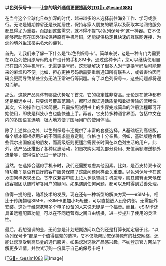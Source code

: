 **以色列保号卡——让您的境外通信更便捷高效[[TG💪+ @esim1088](https://t.me/s/esim1088)]**

在当今这个全球化日益加深的时代，越来越多的人选择前往海外工作、学习或旅行。无论是短期停留还是长期居住，保持与家人朋友的联系以及获取本地网络服务都显得尤为重要。而提到这些需求，就不得不提“以色列保号卡”这一神器。它不仅能够帮助您在国外轻松保持原有手机号码，还能提供稳定且快速的互联网连接，为您的境外生活带来极大的便利。

首先，让我们来了解一下什么是“以色列保号卡”。简单来说，这是一种专门为需要在以色列使用原号码的用户设计的手机SIM卡。通过这种卡片，您可以继续使用自己在国内的手机号码，无需更换号码，这无疑解决了很多人对于更换号码后可能带来的麻烦和不便。比如，担心更换号码后需要重新通知所有联系人，或者害怕因号码变更而导致某些业务无法正常进行等问题。有了以色列保号卡，这些问题都将迎刃而解。

那么，这款产品具体有哪些优势呢？首先，它的稳定性非常高。无论是在繁华都市还是偏远乡村，只要信号覆盖范围内，都可以保证通话质量和数据传输的流畅性。其次，它的操作也非常简便。只需按照说明书上的步骤完成简单的注册流程即可开始使用，即使是科技小白也能快速上手。再者，它支持多种语言界面，包括中文在内的多国语言选项，极大地方便了国际用户的使用体验。

除了上述优点之外，以色列保号卡还提供了丰富的套餐选择。从基础版到高级版，每个版本都根据用户的不同需求量身定制，价格也十分亲民。例如，基础版适合那些偶尔出国旅游的朋友，而高级版则更适合需要长时间在以色列生活的用户。此外，该产品还推出了各种优惠活动，如首次购买减免部分费用、充值满额赠送额外流量等，使得性价比进一步提升。

当然，在选择合适的手机卡时，我们还需要考虑其他因素。比如，是否支持双卡双待功能？是否有良好的客户服务保障？这些问题同样至关重要。以色列保号卡在这方面同样表现出色。它不仅兼容市面上绝大多数智能手机型号，而且拥有全天候在线客服团队随时解答用户的疑问。如果遇到任何问题，都可以及时得到妥善处理。

值得一提的是，随着技术的发展，现在还有一种新型的解决方案——eSIM卡。相比于传统物理SIM卡，eSIM卡更加小巧轻便，可以直接嵌入设备内部，无需额外安装。这对于经常携带多个电子设备的人来说无疑是一个福音。而且，eSIM卡还具备远程配置功能，可以在不同运营商之间自由切换，进一步提升了使用的灵活性。

最后，我想强调的是，无论您是计划短期访问以色列还是打算长期定居于此，“以色列保号卡”都是一个值得信赖的选择。它不仅能帮助您保持原有的社交网络，还能让您享受到高质量的通讯服务。如果您对这款产品感兴趣，不妨登录官方网站了解更多详情，并尝试订购一份属于自己的保号卡吧！

[[TG💪+ @esim1088](https://t.me/s/esim1088) ![Image](https://i.postimg.cc/4NQfJmqS/Snipaste-2025-05-13-00-14-12.png)]